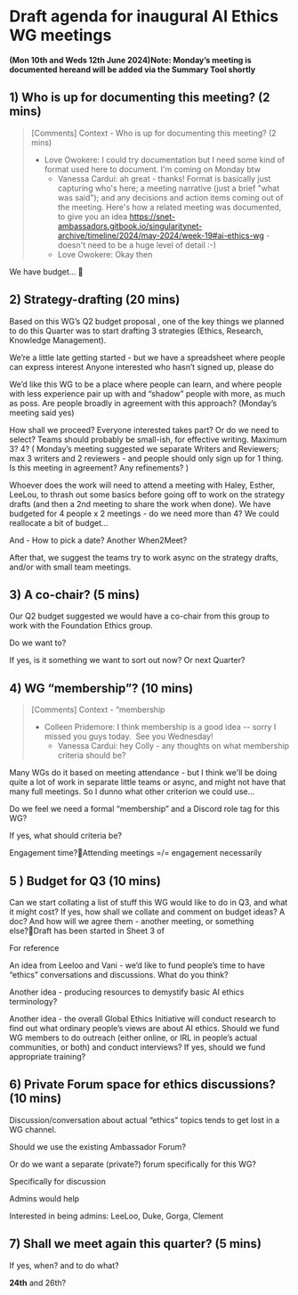 # Draft agenda for inaugural AI Ethics WG meetings

**(Mon 10th and Weds 12th June 2024)Note: Monday’s meeting is documented hereand will be added via the Summary Tool shortly**



## 1) Who is up for documenting this meeting? (2 mins) 

> [Comments]
> Context - Who is up for documenting this meeting? (2 mins)
> * Love Owokere: I could try documentation but I need some kind of format used here to document. I'm coming on Monday btw
>   - Vanessa Cardui: ah great - thanks!
Format is basically just capturing who's here; a meeting narrative (just a brief "what was said"); and any decisions and action items coming out of the meeting. Here's how a related meeting was documented, to give you an idea https://snet-ambassadors.gitbook.io/singularitynet-archive/timeline/2024/may-2024/week-19#ai-ethics-wg - doesn't need to be a huge level of detail :-)
>   - Love Owokere: Okay then
>

We have budget... 🙂

## 2) Strategy-drafting (20 mins)

Based on this WG’s Q2 budget proposal , one of the key things we planned to do this Quarter was to start drafting 3 strategies (Ethics, Research, Knowledge Management).

We’re a little late getting started - but we have a spreadsheet where people can express interest Anyone interested who hasn’t signed up, please do

We’d like this WG to be a place where people can learn, and where people with less experience pair up with and “shadow” people with more, as much as poss. Are people broadly in agreement with this approach?  (Monday’s meeting said yes)

How shall we proceed? Everyone interested takes part? Or do we need to select? Teams should probably be small-ish, for effective writing. Maximum 3? 4? ( Monday’s meeting suggested we separate Writers and Reviewers; max 3 writers and 2 reviewers - and people should only sign up for 1 thing. Is this meeting in agreement? Any refinements? )

Whoever does  the work will need to attend a meeting with Haley, Esther, LeeLou,  to thrash out some basics before going off to work on the strategy drafts (and then a 2nd meeting to share the work when done). We have budgeted for 4 people x 2 meetings - do we need more than 4? We could reallocate a bit of budget...

And - How to pick a date? Another When2Meet?

After that, we suggest the teams try to work async on the strategy drafts, and/or with small team meetings.

## 3) A co-chair? (5 mins)

Our Q2 budget suggested we would have a co-chair from this group to work with the Foundation Ethics group.

Do we want to?

If yes, is it something we want to sort out now? Or next Quarter?

## 4) WG “membership”? (10 mins) 

> [Comments]
> Context - “membership
> * Colleen Pridemore: I think membership is a good idea -- sorry I missed you guys today.  See you Wednesday!
>   - Vanessa Cardui: hey Colly - any thoughts on what membership criteria should be?

Many WGs do it based on meeting attendance - but I think we'll be doing quite a lot of work in separate little teams or async, and might not have that many full meetings. 
So I dunno what other criterion we could use...
>

Do we feel we need a formal “membership” and a Discord role tag for this WG?

If yes, what should criteria be?

Engagement time?Attending meetings =/= engagement necessarily

## 5 ) Budget for Q3 (10 mins)

Can we start collating a list of stuff this WG would like to do in Q3, and what it might cost? If yes, how shall we collate and comment on budget ideas? A doc? And how will we agree them - another meeting, or something else?Draft has been started in Sheet 3 of

For reference

An idea from Leeloo and Vani - we’d like to fund people’s time to have “ethics” conversations and discussions. What do you think?

Another idea - producing resources to demystify basic AI ethics terminology?

Another idea - the overall Global Ethics Initiative will conduct research to find out what ordinary people’s views are about AI ethics. Should we fund WG members to do outreach (either online, or IRL in people’s actual communities, or both) and conduct interviews? If yes, should we fund appropriate training?

## 6) Private Forum space for ethics discussions? (10 mins)

Discussion/conversation about actual “ethics” topics tends to get lost in a WG channel.

Should we use the existing Ambassador Forum?

Or do we want a separate (private?) forum specifically for this WG?

Specifically for discussion

Admins would help

Interested in being admins: LeeLoo, Duke, Gorga, Clement

## 7) Shall we meet again this quarter? (5 mins)

If yes, when? and to do what?

**24th** and 26th?

